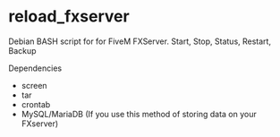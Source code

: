 # reload_fxserver
Debian BASH script for for FiveM FXServer. Start, Stop, Status, Restart, Backup

Dependencies
* screen
* tar
* crontab
* MySQL/MariaDB (If you use this method of storing data on your FXserver)

